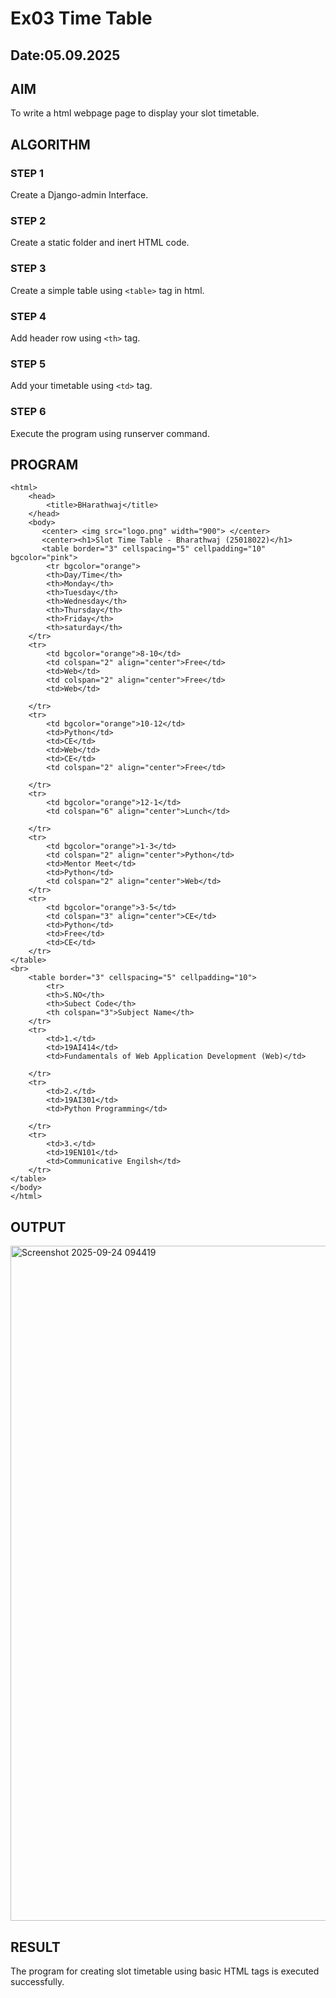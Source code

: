 # Ex03 Time Table
## Date:05.09.2025

## AIM
To write a html webpage page to display your slot timetable.

## ALGORITHM
### STEP 1
Create a Django-admin Interface.

### STEP 2
Create a static folder and inert HTML code.

### STEP 3
Create a simple table using ```<table>``` tag in html.

### STEP 4
Add header row using ```<th>``` tag.

### STEP 5
Add your timetable using ```<td>``` tag.

### STEP 6
Execute the program using runserver command.

## PROGRAM
```
<html>
    <head>
        <title>BHarathwaj</title>
    </head>
    <body>
       <center> <img src="logo.png" width="900"> </center>
       <center><h1>Slot Time Table - Bharathwaj (25018022)</h1> 
       <table border="3" cellspacing="5" cellpadding="10" bgcolor="pink">
        <tr bgcolor="orange">
        <th>Day/Time</th>
        <th>Monday</th>
        <th>Tuesday</th>
        <th>Wednesday</th>
        <th>Thursday</th>
        <th>Friday</th>
        <th>saturday</th>
    </tr>
    <tr>
        <td bgcolor="orange">8-10</td>
        <td colspan="2" align="center">Free</td>
        <td>Web</td>
        <td colspan="2" align="center">Free</td>
        <td>Web</td>   
        
    </tr>
    <tr>
        <td bgcolor="orange">10-12</td>
        <td>Python</td>
        <td>CE</td>
        <td>Web</td>
        <td>CE</td>
        <td colspan="2" align="center">Free</td>
        
    </tr>
    <tr>
        <td bgcolor="orange">12-1</td>
        <td colspan="6" align="center">Lunch</td>
        
    </tr>
    <tr>
        <td bgcolor="orange">1-3</td>
        <td colspan="2" align="center">Python</td>
        <td>Mentor Meet</td>
        <td>Python</td>
        <td colspan="2" align="center">Web</td>
    </tr>
    <tr>
        <td bgcolor="orange">3-5</td>
        <td colspan="3" align="center">CE</td>
        <td>Python</td>
        <td>Free</td>
        <td>CE</td>
    </tr>
</table>
<br>
    <table border="3" cellspacing="5" cellpadding="10">
        <tr>
        <th>S.NO</th>
        <th>Subect Code</th>
        <th colspan="3">Subject Name</th>
    </tr>
    <tr>
        <td>1.</td>
        <td>19AI414</td>
        <td>Fundamentals of Web Application Development (Web)</td>  
        
    </tr>
    <tr>
        <td>2.</td>
        <td>19AI301</td>
        <td>Python Programming</td>
        
    </tr>
    <tr>
        <td>3.</td>
        <td>19EN101</td>
        <td>Communicative Engilsh</td>
    </tr>
</table>
</body>
</html>

```

## OUTPUT

<img width="1920" height="1080" alt="Screenshot 2025-09-24 094419" src="https://github.com/user-attachments/assets/8868fc73-e94b-4363-a907-a2db0f1bf429" />

## RESULT
The program for creating slot timetable using basic HTML tags is executed successfully.
